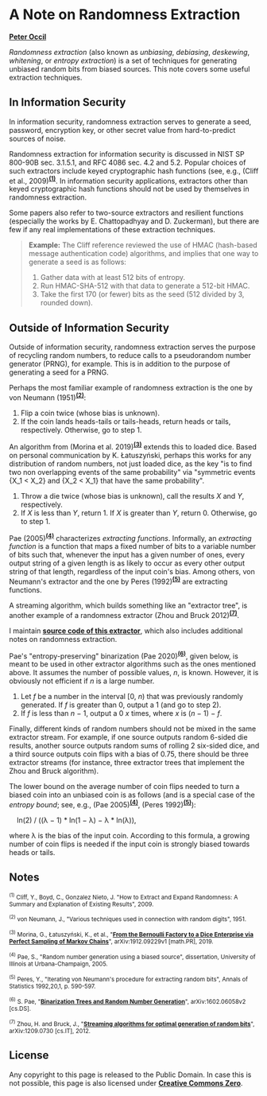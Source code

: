 # A Note on Randomness Extraction

[**Peter Occil**](mailto:poccil14@gmail.com)

_Randomness extraction_ (also known as _unbiasing_, _debiasing_, _deskewing_, _whitening_, or _entropy extraction_) is a set of techniques for generating unbiased random bits from biased sources.  This note covers some useful extraction techniques.

<a id=In_Information_Security></a>
## In Information Security

In information security, randomness extraction serves to generate a seed, password, encryption key, or other secret value from hard-to-predict sources of noise.

Randomness extraction for information security is discussed in NIST SP 800-90B sec. 3.1.5.1, and RFC 4086 sec. 4.2 and 5.2. Popular choices of such extractors include keyed cryptographic hash functions  (see, e.g., (Cliff et al., 2009)<sup>[**(1)**](#Note1)</sup>. In information security applications, extractors other than keyed cryptographic hash functions should not be used by themselves in randomness extraction.

Some papers also refer to two-source extractors and resilient functions (especially the works by E. Chattopadhyay and D. Zuckerman), but there are few if any real implementations of these extraction techniques.

> **Example:** The Cliff reference reviewed the use of HMAC (hash-based message authentication code) algorithms, and implies that one way to generate a seed is as follows:
>
> 1. Gather data with at least 512 bits of entropy.
> 2. Run HMAC-SHA-512 with that data to generate a 512-bit HMAC.
> 3. Take the first 170 (or fewer) bits as the seed (512 divided by 3, rounded down).

<a id=Outside_of_Information_Security></a>
## Outside of Information Security

Outside of information security, randomness extraction serves the purpose of recycling random numbers, to reduce calls to a pseudorandom number generator (PRNG), for example.  This is in addition to the purpose of generating a seed for a PRNG.

Perhaps the most familiar example of randomness extraction is the one by von Neumann (1951)<sup>[**(2)**](#Note2)</sup>:

1. Flip a coin twice (whose bias is unknown).
2. If the coin lands heads-tails or tails-heads, return heads or tails, respectively.  Otherwise, go to step 1.

An algorithm from (Morina et al. 2019)<sup>[**(3)**](#Note3)</sup> extends this to loaded dice.  Based on personal communication by K. Łatuszyński, perhaps this works for any distribution of random numbers, not just loaded dice, as the key "is to find two non overlapping events of the same probability" via "symmetric events {X_1 < X_2}  and  {X_2 < X_1} that have the same probability".

1. Throw a die twice (whose bias is unknown), call the results _X_ and _Y_, respectively.
2. If _X_ is less than _Y_, return 1.  If _X_ is greater than _Y_, return 0.  Otherwise, go to step 1.

Pae (2005)<sup>[**(4)**](#Note4)</sup> characterizes _extracting functions_.  Informally, an _extracting function_ is a function that maps a fixed number of bits to a variable number of bits such that, whenever the input has a given number of ones, every output string of a given length is as likely to occur as every other output string of that length, regardless of the input coin's bias.  Among others, von Neumann's extractor and the one by Peres (1992)<sup>[**(5)**](#Note5)</sup> are extracting functions.

A streaming algorithm, which builds something like an "extractor tree", is another example of a randomness extractor (Zhou and Bruck 2012)<sup>[**(7)**](#Note7)</sup>.

I maintain [**source code of this extractor**](https://github.com/peteroupc/peteroupc.github.io/blob/master/rextract.rb), which also includes additional notes on randomness extraction.

Pae's "entropy-preserving" binarization (Pae 2020)<sup>[**(6)**](#Note6)</sup>, given below, is meant to be used in other extractor algorithms such as the ones mentioned above.  It assumes the number of possible values, _n_, is known. However, it is obviously not efficient if _n_ is a large number.

1. Let _f_ be a number in the interval \[0, _n_) that was previously randomly generated.  If _f_ is greater than 0, output a 1 (and go to step 2).
2. If _f_ is less than _n_ &minus; 1, output a 0 _x_ times, where _x_ is (_n_ &minus; 1) &minus; _f_.

Finally, different kinds of random numbers should not be mixed in the same extractor stream.  For example, if one source outputs random 6-sided die results, another source outputs random sums of rolling 2 six-sided dice, and a third source outputs coin flips with a bias of 0.75, there should be three extractor streams (for instance, three extractor trees that implement the Zhou and Bruck algorithm).

The lower bound on the average number of coin flips needed to turn a biased coin into an unbiased coin is as follows (and is a special case of the _entropy bound_; see, e.g., (Pae 2005)<sup>[**(4)**](#Note4)</sup>, (Peres 1992)<sup>[**(5)**](#Note5)</sup>):

&nbsp;&nbsp;&nbsp;&nbsp;ln(2) / ((&lambda; &minus; 1) * ln(1 &minus; &lambda;) &minus; &lambda; * ln(&lambda;)),

where &lambda; is the bias of the input coin.  According to this formula, a growing number of coin flips is needed if the input coin is strongly biased towards heads or tails.

<a id=Notes></a>
## Notes

<small><sup id=Note1>(1)</sup> Cliff, Y., Boyd, C., Gonzalez Nieto, J. "How to Extract and Expand Randomness: A Summary and Explanation of Existing Results", 2009.</small>

<small><sup id=Note2>(2)</sup> von Neumann, J., "Various techniques used in connection with random digits", 1951.</small>

<small><sup id=Note3>(3)</sup> Morina, G., Łatuszyński, K., et al., "[**From the Bernoulli Factory to a Dice Enterprise via Perfect Sampling of Markov Chains**](https://arxiv.org/abs/1912.09229v1)", arXiv:1912.09229v1 [math.PR], 2019.</small>

<small><sup id=Note4>(4)</sup> Pae, S., "Random number generation using a biased source", dissertation, University of Illinois at Urbana-Champaign, 2005.</small>

<small><sup id=Note5>(5)</sup> Peres, Y., "Iterating von Neumann's procedure for extracting random bits", Annals of Statistics 1992,20,1, p. 590-597.</small>

<small><sup id=Note6>(6)</sup> S. Pae, "[**Binarization Trees and Random Number Generation**](https://arxiv.org/abs/1602.06058v2)", arXiv:1602.06058v2 [cs.DS].</small>

<small><sup id=Note7>(7)</sup> Zhou, H. and Bruck, J., "[**Streaming algorithms for optimal generation of random bits**](https://arxiv.org/abs/1209.0730)", arXiv:1209.0730 [cs.IT], 2012.</small>

<a id=License></a>
## License

Any copyright to this page is released to the Public Domain.  In case this is not possible, this page is also licensed under [**Creative Commons Zero**](https://creativecommons.org/publicdomain/zero/1.0/).
